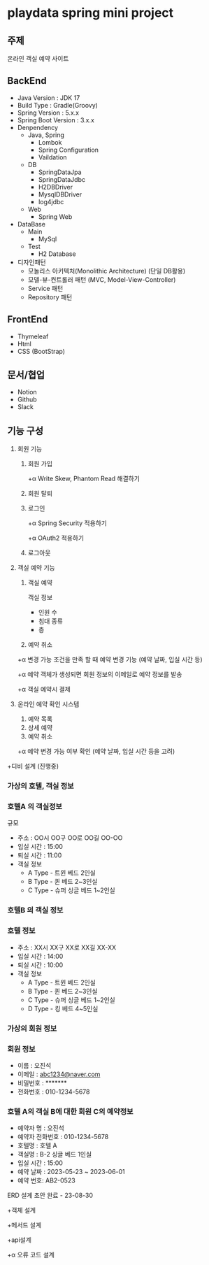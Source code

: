# playdata spring mini project

## 주제

온라인 객실 예약 사이트

## BackEnd

- Java Version : JDK 17
- Build Type : Gradle(Groovy)
- Spring Version : 5.x.x
- Spring Boot Version : 3.x.x
- Denpendency
    - Java, Spring
        - Lombok
        - Spring Configuration
        - Vaildation
    - DB
        - SpringDataJpa
        - SpringDataJdbc
        - H2DBDriver
        - MysqlDBDriver
        - log4jdbc
    - Web
        - Spring Web
- DataBase
    - Main
        - MySql
    - Test
        - H2 Database
- 디자인패턴
    - 모놀리스 아키텍처(Monolithic Architecture) (단일 DB활용)
    - 모델-뷰-컨트롤러 패턴 (MVC, Model-View-Controller)
    - Service 패턴
    - Repository 패턴

## FrontEnd

- Thymeleaf
- Html
- CSS (BootStrap)

## 문서/협업

- Notion
- Github
- Slack

## 기능 구성

1. 회원 기능
    1. 회원 가입

       +α Write Skew, Phantom Read 해결하기

    2. 회원 탈퇴
    3. 로그인

       +α Spring Security 적용하기

       +α OAuth2 적용하기

    4. 로그아웃
2. 객실 예약 기능
    1. 객실 예약

       객실 정보

        - 인원 수
        - 침대 종류
        - 층
    2. 예약 취소

   +α 변경 가능 조건을 만족 할 때 예약 변경 기능 (예약 날짜, 입실 시간 등)

   +α 예약 객체가 생성되면 회원 정보의 이메일로 예약 정보를 발송

   +α 객실 예약시 결제

3. 온라인 예약 확인 시스템
    1. 예약 목록
    2. 상세 예약
    3. 예약 취소

   +α 예약 변경 가능 여부 확인 (예약 날짜, 입실 시간 등을 고려)


+디비 설계 (진행중)

### 가상의 호텔, 객실 정보

### 호텔A 의 객실정보

규모

- 주소 : OO시 OO구 OO로 OO길 OO-OO
- 입실 시간 : 15:00
- 퇴실 시간 : 11:00
- 객실 정보
    - A Type - 트윈 베드 2인실
    - B Type -  퀸 베드 2~3인실
    - C Type - 슈퍼 싱글 베드 1~2인실

### 호텔B 의 객실 정보

### 호텔 정보

- 주소 : XX시 XX구 XX로 XX길 XX-XX
- 입실 시간 : 14:00
- 퇴실 시간 : 10:00
- 객실 정보
    - A Type - 트윈 베드 2인실
    - B Type -  퀸 베드 2~3인실
    - C Type - 슈퍼 싱글 베드 1~2인실
    - D Type - 킹 베드 4~5인실

### 가상의 회원 정보

### 회원 정보

- 이름 : 오진석
- 이메일 : abc1234@naver.com
- 비밀번호 : *******
- 전화번호 : 010-1234-5678

### 호텔 A의 객실 B에 대한 회원 C의 예약정보

- 예약자 명 : 오진석
- 예약자 전화번호 : 010-1234-5678
- 호텔명 : 호텔 A
- 객실명 : B-2 싱글 베드 1인실
- 입실 시간 : 15:00
- 예약 날짜 : 2023-05-23 ~ 2023-06-01
- 예약 번호:  AB2-0523

ERD 설계 초안 완료 - 23-08-30

+객체 설계

+메서드 설계

+api설계

+α 오류 코드 설계